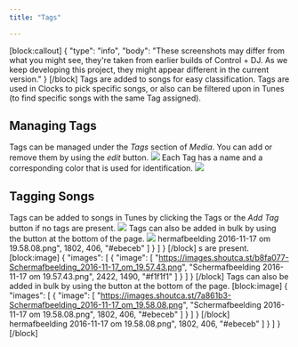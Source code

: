 ```yaml
---
title: "Tags"

---
```

[block:callout]
{
  "type": "info",
  "body": "These screenshots may differ from what you might see, they're taken from earlier builds of Control + DJ. As we keep developing this project, they might appear different in the current version."
}
[/block]
Tags are added to songs for easy classification. Tags are used in Clocks to pick specific songs, or also can be filtered upon in Tunes (to find specific songs with the same Tag assigned).

## Managing Tags

Tags can be managed under the *Tags* section of *Media*. You can add or remove them by using the *edit* button.
![](https://images.shoutca.st/b869bf9-Schermafbeelding_2016-11-17_om_19.55.30.png)
Each Tag has a name and a corresponding color that is used for identification.
![](https://images.shoutca.st/b0b0f85-Schermafbeelding_2016-11-17_om_19.58.20.png)


## Tagging Songs

Tags can be added to songs in Tunes by clicking the Tags or the *Add Tag* button if no tags are present.
![](https://images.shoutca.st/b8fa077-Schermafbeelding_2016-11-17_om_19.57.43.png)
Tags can also be added in bulk by using the button at the bottom of the page.
![](https://images.shoutca.st/7a861b3-Schermafbeelding_2016-11-17_om_19.58.08.png)
hermafbeelding 2016-11-17 om 19.58.08.png",
        1802,
        406,
        "#ebeceb"
      ]
    }
  ]
}
[/block]
s are present.
[block:image]
{
  "images": [
    {
      "image": [
        "https://images.shoutca.st/b8fa077-Schermafbeelding_2016-11-17_om_19.57.43.png",
        "Schermafbeelding 2016-11-17 om 19.57.43.png",
        2422,
        1490,
        "#f1f1f1"
      ]
    }
  ]
}
[/block]
Tags can also be added in bulk by using the button at the bottom of the page.
[block:image]
{
  "images": [
    {
      "image": [
        "https://images.shoutca.st/7a861b3-Schermafbeelding_2016-11-17_om_19.58.08.png",
        "Schermafbeelding 2016-11-17 om 19.58.08.png",
        1802,
        406,
        "#ebeceb"
      ]
    }
  ]
}
[/block]
hermafbeelding 2016-11-17 om 19.58.08.png",
        1802,
        406,
        "#ebeceb"
      ]
    }
  ]
}
[/block]